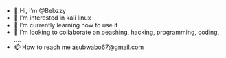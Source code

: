 - 👋 Hi, I’m @Bebzzy
- 👀 I’m interested in kali linux 
- 🌱 I’m currently learning how to use it
- 💞️ I’m looking to collaborate on peashing, hacking, programming, coding, ....
- 📫 How to reach me asubwabo67@gmail.com

<!---
Bebzzy/Bebzzy is a ✨ special ✨ repository because its `README.md` (this file) appears on your GitHub profile.
You can click the Preview link to take a look at your changes.
--->
